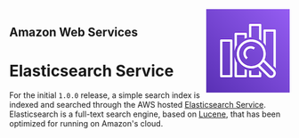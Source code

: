 <img alt="AWS Elasticsearch Service" src="../img/elasticsearch.png" style="float:right; margin-left: .5em">

## Amazon Web Services
# Elasticsearch Service
For the initial `1.0.0` release, a simple search index is indexed and searched
through the AWS hosted [Elasticsearch Service][ES]. Elasticsearch is a full-text
search engine, based on [Lucene](https://lucene.apache.org/), that has been
optimized for running on Amazon's cloud.


[ES]: https://aws.amazon.com/elasticsearch-service/
[MQ]: https://aws.amazon.com/amazon-mq/
[TRELLIS]: https://www.trellisldp.org/
